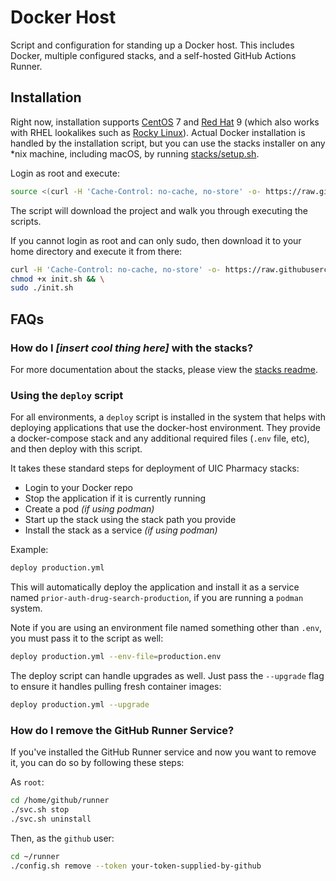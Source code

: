 # Docker Host

Script and configuration for standing up a Docker host. This includes Docker, multiple
configured stacks, and a self-hosted GitHub Actions Runner.

## Installation

Right now, installation supports [CentOS](https://www.centos.org) 7 and
[Red Hat](https://www.redhat.com) 9 (which also works with RHEL lookalikes such as
[Rocky Linux](https://rockylinux.org)). Actual Docker installation is handled by
the installation script, but you can use the stacks installer on any *nix machine,
including macOS, by running [stacks/setup.sh](./stacks/setup.sh).

Login as root and execute:

```sh
source <(curl -H 'Cache-Control: no-cache, no-store' -o- https://raw.githubusercontent.com/uicpharm/docker-host/main/init.sh)
```

The script will download the project and walk you through executing the scripts.

If you cannot login as root and can only sudo, then download it to your home directory and
execute it from there:

```sh
curl -H 'Cache-Control: no-cache, no-store' -o- https://raw.githubusercontent.com/uicpharm/docker-host/main/init.sh > init.sh && \
chmod +x init.sh && \
sudo ./init.sh
```

## FAQs

### How do I *[insert cool thing here]* with the stacks?

For more documentation about the stacks, please view the
[stacks readme](./stacks/README.md).

### Using the `deploy` script

For all environments, a `deploy` script is installed in the system that helps with
deploying applications that use the docker-host environment. They provide a
docker-compose stack and any additional required files (`.env` file, etc), and then
deploy with this script.

It takes these standard steps for deployment of UIC Pharmacy stacks:

   - Login to your Docker repo
   - Stop the application if it is currently running
   - Create a pod *(if using podman)*
   - Start up the stack using the stack path you provide
   - Install the stack as a service *(if using podman)*

Example:

```bash
deploy production.yml
```

This will automatically deploy the application and install it as a service named
`prior-auth-drug-search-production`, if you are running a `podman` system.

Note if you are using an environment file named something other than `.env`, you must
pass it to the script as well:

```bash
deploy production.yml --env-file=production.env
```

The deploy script can handle upgrades as well. Just pass the `--upgrade` flag to ensure
it handles pulling fresh container images:

```bash
deploy production.yml --upgrade
```

### How do I remove the GitHub Runner Service?

If you've installed the GitHub Runner service and now you want to remove it, you can do so
by following these steps:

As `root`:

```sh
cd /home/github/runner
./svc.sh stop
./svc.sh uninstall
```

Then, as the `github` user:

```sh
cd ~/runner
./config.sh remove --token your-token-supplied-by-github
```
